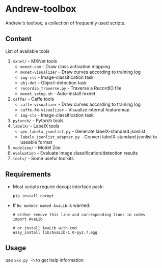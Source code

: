 # Andrew-toolbox

Andrew's toolbox, a collection of frequently used scripts.

## Content

List of available tools 
1. `mxnet/` - MXNet tools
      * `mxnet-cam` - Draw class activation mapping
      * `mxnet-visualizer` - Draw curves according to training log
      * `img-cls` - Image-classification task
      * `obj-det` - Object-detection task
      * `recordio_traverse.py` - Traverse a RecordIO file 
      * `mxnet_setup.sh` - Auto-install mxnet
2. `caffe/` - Caffe tools
      * `caffe-visualizer` - Draw curves according to training log
      * `caffe-fm-visualizer` - Visualize internal featuremap
      * `img-cls` - Image-classification task
3. `pytorch/` - Pytorch tools
4. `labelX/` - LabelX tools
      * `gen_labelx_jsonlist.py` - Generate labelX-standard jsonlist
      * `labelx_jsonlist_adapter.py` - Convert labelX-standard jsonlist to useable format
5. `modelzoo/` - Model Zoo
6. `evaluation` - Evaluate image classification/detection results
7. `tools/` - Some useful toolkits

## Requirements

* Most scripts require docopt interface pack:

    ```
    pip install docopt
    ```

* If `No module named AvaLib` is warned:

    ```
    # either remove this line and corresponding lines in codes
    import AvaLib

    # or install AvaLib with cmd
    easy_install lib/AvaLib-1.0-py2.7.egg
    ```

## Usage

use `xxx.py -h` to get help information
